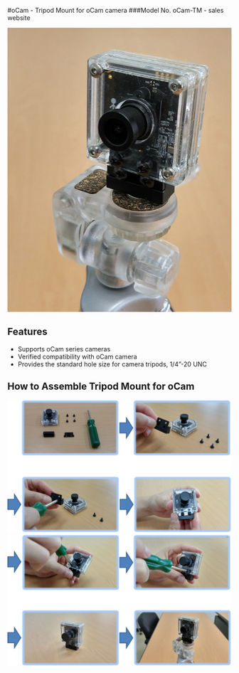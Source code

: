 #oCam - Tripod Mount for oCam camera
###Model No. oCam-TM - sales website

![ScreenShot](../../images/oCam-TM_model_resize.jpg)

## Features
* Supports oCam series cameras
* Verified compatibility with oCam camera
* Provides the standard hole size for camera tripods, 1/4”-20 UNC

## How to Assemble Tripod Mount for oCam

![ScreenShot](../../images/oCam-TM_assemble_1.png)
![ScreenShot](../../images/oCam-TM_assemble_2.png)
